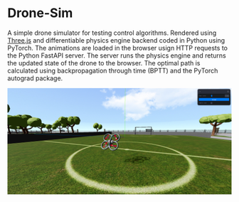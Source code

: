 # Drone-Sim
A simple drone simulator for testing control algorithms. Rendered using [Three.js](https://threejs.org/) and differentiable physics engine backend coded in Python using PyTorch. The animations are loaded in the browser usign HTTP requests to the Python FastAPI server. The server runs the physics engine and returns the updated state of the drone to the browser. The optimal path is calculated using backpropagation through time (BPTT) and the PyTorch autograd package.

![Demo](./images/demo.png)
